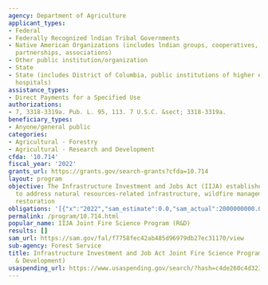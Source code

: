 ```yaml
---
agency: Department of Agriculture
applicant_types:
- Federal
- Federally Recognized lndian Tribal Governments
- Native American Organizations (includes lndian groups, cooperatives, corporations,
  partnerships, associations)
- Other public institution/organization
- State
- State (includes District of Columbia, public institutions of higher education and
  hospitals)
assistance_types:
- Direct Payments for a Specified Use
authorizations:
- 7, 3318-3319a. Pub. L. 95, 113. 7 U.S.C. &sect; 3318-3319a.
beneficiary_types:
- Anyone/general public
categories:
- Agricultural - Forestry
- Agricultural - Research and Development
cfda: '10.714'
fiscal_year: '2022'
grants_url: https://grants.gov/search-grants?cfda=10.714
layout: program
objective: The Infrastructure Investment and Jobs Act (IIJA) establishes new funds
  to address natural resources-related infrastructure, wildfire management and ecosystem
  restoration
obligations: '[{"x":"2022","sam_estimate":0.0,"sam_actual":2000000000.0,"usa_spending_actual":1732592.43},{"x":"2023","sam_estimate":1732592.0,"sam_actual":0.0,"usa_spending_actual":16352895.42},{"x":"2024","sam_estimate":0.0,"sam_actual":0.0,"usa_spending_actual":270000.0}]'
permalink: /program/10.714.html
popular_name: IIJA Joint Fire Science Program (R&D)
results: []
sam_url: https://sam.gov/fal/f7758fec42ab485d96979db27ec31170/view
sub-agency: Forest Service
title: Infrastructure Investment and Job Act Joint Fire Science Program (Research
  & Development)
usaspending_url: https://www.usaspending.gov/search/?hash=c4de260c4d323b1391ccf7ec5993f01c
---
```

